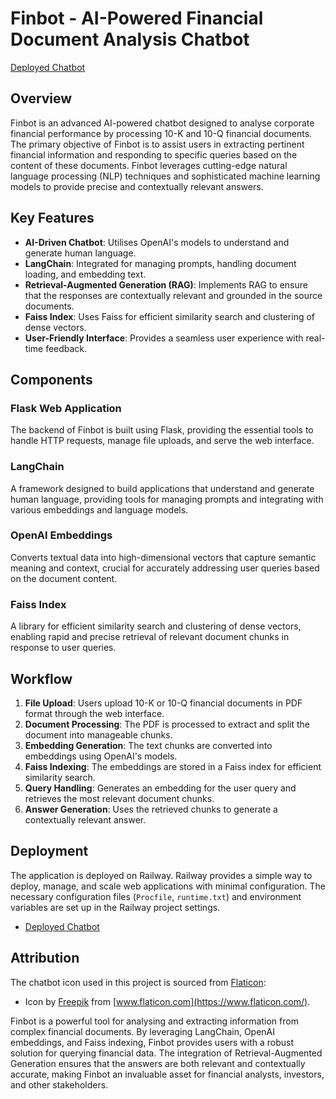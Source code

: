 # Finbot - AI-Powered Financial Document Analysis Chatbot

[Deployed Chatbot](https://web-production-318a.up.railway.app/)

## Overview
Finbot is an advanced AI-powered chatbot designed to analyse corporate financial performance by processing 10-K and 10-Q financial documents. The primary objective of Finbot is to assist users in extracting pertinent financial information and responding to specific queries based on the content of these documents. Finbot leverages cutting-edge natural language processing (NLP) techniques and sophisticated machine learning models to provide precise and contextually relevant answers.

## Key Features
- **AI-Driven Chatbot**: Utilises OpenAI's models to understand and generate human language.
- **LangChain**: Integrated for managing prompts, handling document loading, and embedding text.
- **Retrieval-Augmented Generation (RAG)**: Implements RAG to ensure that the responses are contextually relevant and grounded in the source documents.
- **Faiss Index**: Uses Faiss for efficient similarity search and clustering of dense vectors.
- **User-Friendly Interface**: Provides a seamless user experience with real-time feedback.

## Components

### Flask Web Application
The backend of Finbot is built using Flask, providing the essential tools to handle HTTP requests, manage file uploads, and serve the web interface.

### LangChain
A framework designed to build applications that understand and generate human language, providing tools for managing prompts and integrating with various embeddings and language models.

### OpenAI Embeddings
Converts textual data into high-dimensional vectors that capture semantic meaning and context, crucial for accurately addressing user queries based on the document content.

### Faiss Index
A library for efficient similarity search and clustering of dense vectors, enabling rapid and precise retrieval of relevant document chunks in response to user queries.

## Workflow

1. **File Upload**: Users upload 10-K or 10-Q financial documents in PDF format through the web interface.
2. **Document Processing**: The PDF is processed to extract and split the document into manageable chunks.
3. **Embedding Generation**: The text chunks are converted into embeddings using OpenAI's models.
4. **Faiss Indexing**: The embeddings are stored in a Faiss index for efficient similarity search.
5. **Query Handling**: Generates an embedding for the user query and retrieves the most relevant document chunks.
6. **Answer Generation**: Uses the retrieved chunks to generate a contextually relevant answer.

## Deployment

The application is deployed on Railway. Railway provides a simple way to deploy, manage, and scale web applications with minimal configuration. The necessary configuration files (`Procfile`, `runtime.txt`) and environment variables are set up in the Railway project settings.

- [Deployed Chatbot](https://web-production-318a.up.railway.app/)

## Attribution

The chatbot icon used in this project is sourced from [Flaticon](https://www.flaticon.com/):
- Icon by [Freepik](https://www.flaticon.com/free-icons/chatbot) from [www.flaticon.com](https://www.flaticon.com/).


Finbot is a powerful tool for analysing and extracting information from complex financial documents. By leveraging LangChain, OpenAI embeddings, and Faiss indexing, Finbot provides users with a robust solution for querying financial data. The integration of Retrieval-Augmented Generation ensures that the answers are both relevant and contextually accurate, making Finbot an invaluable asset for financial analysts, investors, and other stakeholders.


